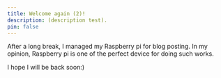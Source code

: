 ```yaml
---
title: Welcome again (2)!
description: (description test).
pin: false
---
```


After a long break, I managed my Raspberry pi for blog posting.
In my opinion, Raspberry pi is one of the perfect device for doing such works.

I hope I will be back soon:)
